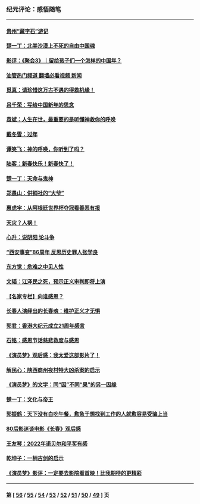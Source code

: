 ### 纪元评论：感悟随笔
---
#### [贵州“藏字石”游记](../../pages/nsc1035/n13923310.md?02150330) 
#### [楚一丁：北美沙漠上不死的自由中国魂](../../pages/nsc1035/n13921879.md?02150330) 
#### [影评：《聚会3》｜留给孩子们一个怎样的中国年？](../../pages/nsc1035/n13919652.md?02150330) 
#### [油管热门频道 翻墙必看视频 新闻](ok?02150330)
#### [觅真：请珍惜这万古不遇的得救机缘！](../../pages/nsc1035/n13917157.md?02150330) 
#### [吕千荣：写给中国新年的思念](../../pages/nsc1035/n13915103.md?02150330) 
#### [袁斌：人生在世，最重要的是听懂神救你的呼唤](../../pages/nsc1035/n13914636.md?02150330) 
#### [戴冬雪：过年](../../pages/nsc1035/n13913311.md?02150330) 
#### [谭笑飞：神的呼唤，你听到了吗？](../../pages/nsc1035/n13912603.md?02150330) 
#### [陆客：新春快乐！新春快了！](../../pages/nsc1035/n13911771.md?02150330) 
#### [楚一丁：天命与鬼神](../../pages/nsc1035/n13904371.md?02150330) 
#### [郑愚山：供销社的“大爷”](../../pages/nsc1035/n13904409.md?02150330) 
#### [惠虎宇：从阿根廷世界杯夺冠看善恶有报](../../pages/nsc1035/n13889438.md?02150330) 
#### [天灾？人祸！](../../pages/nsc1035/n13900104.md?02150330) 
#### [心升：说阴阳 论斗争](../../pages/nsc1035/n13885189.md?02150330) 
#### [“西安事变”86周年 反思历史罪人张学良](../../pages/nsc1035/n13882019.md?02150330) 
#### [东方觉：危难之中见人性](../../pages/nsc1035/n13881549.md?02150330) 
#### [文韬：江泽民之死，预示正义审判即将上演](../../pages/nsc1035/n13877698.md?02150330) 
#### [【名家专栏】向谁感恩？](../../pages/nsc1035/n13873797.md?02150330) 
#### [长春人演绎出的长春魂：维护正义才无惧](../../pages/nsc1035/n13871764.md?02150330) 
#### [郭君：香港大纪元成立21周年感言](../../pages/nsc1035/n13871269.md?02150330) 
#### [石铭：感恩节话慈悲救度与感恩](../../pages/nsc1035/n13869863.md?02150330) 
#### [《演员梦》观后感：我太爱这部影片了！](../../pages/nsc1035/n13866783.md?02150330) 
#### [解民心：陕西商州夜村特大凶杀案的启示](../../pages/nsc1035/n13865339.md?02150330) 
#### [《演员梦》的文学：同“因”不同“果”的另一因缘](../../pages/nsc1035/n13863930.md?02150330) 
#### [楚一丁：文化与帝王](../../pages/nsc1035/n13863143.md?02150330) 
#### [郭振鹤：天下没有白吃午餐，愈急于想找到工作的人就愈容易受骗上当](../../pages/nsc1035/n13860772.md?02150330) 
#### [80后影迷谈电影《长春》观后感](../../pages/nsc1035/n13852708.md?02150330) 
#### [王友琴：2022年诺贝尔和平奖有感](../../pages/nsc1035/n13848079.md?02150330) 
#### [乾坤子：一柄古剑的启示](../../pages/nsc1035/n13841954.md?02150330) 
#### [《演员梦》影评：一定要去影院看首映！比我期待的更精彩](../../pages/nsc1035/n13840865.md?02150330) 

---
#### 第 [ [56](./56.md?02150330) / [55](./55.md?02150330) / [54](./54.md?02150330) / [53](./53.md?02150330) / [52](./52.md?02150330) / [51](./51.md?02150330) / [50](./50.md?02150330) / [49](./49.md?02150330) ] 页
